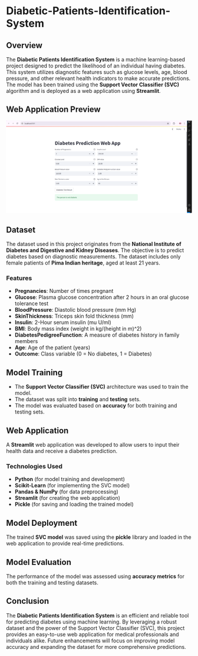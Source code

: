 # Diabetic-Patients-Identification-System

<h2>Overview</h2>
<p>The <strong>Diabetic Patients Identification System</strong> is a machine learning-based project designed to predict the likelihood of an individual having diabetes. This system utilizes diagnostic features such as glucose levels, age, blood pressure, and other relevant health indicators to make accurate predictions. The model has been trained using the <strong>Support Vector Classifier (SVC)</strong> algorithm and is deployed as a web application using <strong>Streamlit</strong>.</p>

<h2>Web Application Preview</h2>
<img src="Diabetics prediction system.png" alt="Diabetic Patients Identification System Web App" width="800">

<h2>Dataset</h2>
<p>The dataset used in this project originates from the <strong>National Institute of Diabetes and Digestive and Kidney Diseases</strong>. The objective is to predict diabetes based on diagnostic measurements. The dataset includes only female patients of <strong>Pima Indian heritage</strong>, aged at least 21 years.</p>

<h3>Features</h3>
<ul>
    <li><strong>Pregnancies</strong>: Number of times pregnant</li>
    <li><strong>Glucose</strong>: Plasma glucose concentration after 2 hours in an oral glucose tolerance test</li>
    <li><strong>BloodPressure</strong>: Diastolic blood pressure (mm Hg)</li>
    <li><strong>SkinThickness</strong>: Triceps skin fold thickness (mm)</li>
    <li><strong>Insulin</strong>: 2-Hour serum insulin (mu U/ml)</li>
    <li><strong>BMI</strong>: Body mass index (weight in kg/(height in m)^2)</li>
    <li><strong>DiabetesPedigreeFunction</strong>: A measure of diabetes history in family members</li>
    <li><strong>Age</strong>: Age of the patient (years)</li>
    <li><strong>Outcome</strong>: Class variable (0 = No diabetes, 1 = Diabetes)</li>
</ul>

<h2>Model Training</h2>
<ul>
    <li>The <strong>Support Vector Classifier (SVC)</strong> architecture was used to train the model.</li>
    <li>The dataset was split into <strong>training</strong> and <strong>testing</strong> sets.</li>
    <li>The model was evaluated based on <strong>accuracy</strong> for both training and testing sets.</li>
</ul>

<h2>Web Application</h2>
<p>A <strong>Streamlit</strong> web application was developed to allow users to input their health data and receive a diabetes prediction.</p>

<h3>Technologies Used</h3>
<ul>
    <li><strong>Python</strong> (for model training and development)</li>
    <li><strong>Scikit-Learn</strong> (for implementing the SVC model)</li>
    <li><strong>Pandas & NumPy</strong> (for data preprocessing)</li>
    <li><strong>Streamlit</strong> (for creating the web application)</li>
    <li><strong>Pickle</strong> (for saving and loading the trained model)</li>
</ul>
<h2>Model Deployment</h2>
<p>The trained <strong>SVC model</strong> was saved using the <strong>pickle</strong> library and loaded in the web application to provide real-time predictions.</p>

<h2>Model Evaluation</h2>
<p>The performance of the model was assessed using <strong>accuracy metrics</strong> for both the training and testing datasets.</p>

<h2>Conclusion</h2>
<p>The <strong>Diabetic Patients Identification System</strong> is an efficient and reliable tool for predicting diabetes using machine learning. By leveraging a robust dataset and the power of the Support Vector Classifier (SVC), this project provides an easy-to-use web application for medical professionals and individuals alike. Future enhancements will focus on improving model accuracy and expanding the dataset for more comprehensive predictions.</p>
